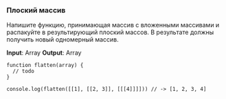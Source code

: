 ### Плоский массив

Напишите функцию, принимающая массив с вложенными массивами и распакуйте в результирующий плоский массов. В результате должны получить новый одномерный массив.

**Input**: Array
**Output**: Array

```
function flatten(array) {
  // todo
}

console.log(flatten([[1], [[2, 3]], [[[4]]]])) // -> [1, 2, 3, 4]
```